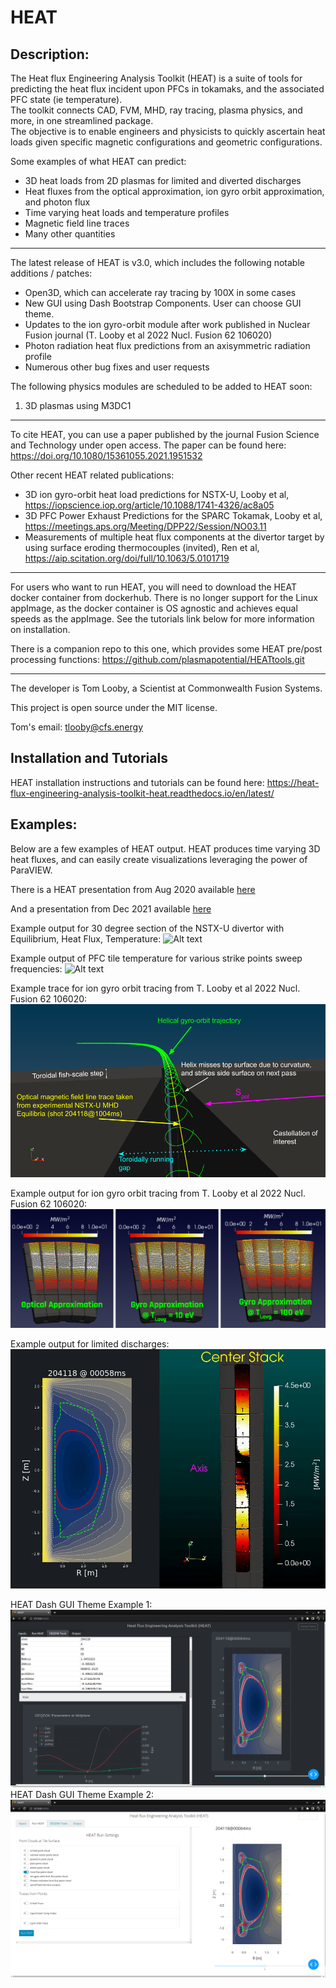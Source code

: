 # HEAT
## Description:
The Heat flux Engineering Analysis Toolkit (HEAT) is a suite of tools for predicting the heat flux
incident upon PFCs in tokamaks, and the associated PFC state (ie temperature).  
The toolkit connects CAD, FVM, MHD, ray tracing, plasma physics, and more, in one streamlined package.  
The objective is to enable engineers and physicists to quickly ascertain heat loads given specific magnetic
configurations and geometric configurations.

Some examples of what HEAT can predict:
 - 3D heat loads from 2D plasmas for limited and diverted discharges
 - Heat fluxes from the optical approximation, ion gyro orbit approximation, and photon flux
 - Time varying heat loads and temperature profiles
 - Magnetic field line traces
 - Many other quantities
---
The latest release of HEAT is v3.0, which includes the following notable additions / patches:
 - Open3D, which can accelerate ray tracing by 100X in some cases
 - New GUI using Dash Bootstrap Components.  User can choose GUI theme.
 - Updates to the ion gyro-orbit module after work published in Nuclear Fusion journal (T. Looby et al 2022 Nucl. Fusion 62 106020)
 - Photon radiation heat flux predictions from an axisymmetric radiation profile
 - Numerous other bug fixes and user requests

The following physics modules are scheduled to be added to HEAT soon:
1) 3D plasmas using M3DC1
---
To cite HEAT, you can use a paper published by the journal Fusion Science and Technology under open access.  The paper can be found here: https://doi.org/10.1080/15361055.2021.1951532

Other recent HEAT related publications:
 - 3D ion gyro-orbit heat load predictions for NSTX-U, Looby et al, https://iopscience.iop.org/article/10.1088/1741-4326/ac8a05
 - 3D PFC Power Exhaust Predictions for the SPARC Tokamak, Looby et al, https://meetings.aps.org/Meeting/DPP22/Session/NO03.11
 - Measurements of multiple heat flux components at the divertor target by using surface eroding thermocouples (invited), Ren et al, https://aip.scitation.org/doi/full/10.1063/5.0101719

 ---
For users who want to run HEAT, you will need to download the HEAT docker container from dockerhub.  There is no longer support for the Linux appImage, as the docker container is OS agnostic and achieves equal speeds as the appImage.  See the tutorials link below for more information on installation.

There is a companion repo to this one, which provides some HEAT pre/post processing functions:
https://github.com/plasmapotential/HEATtools.git

---
The developer is Tom Looby, a Scientist at Commonwealth Fusion Systems.

This project is open source under the MIT license.

Tom's email:  tlooby@cfs.energy

## Installation and Tutorials
HEAT installation instructions and tutorials can be found here:
https://heat-flux-engineering-analysis-toolkit-heat.readthedocs.io/en/latest/

## Examples:
Below are a few examples of HEAT output.  HEAT produces time varying 3D heat fluxes, and can easily create visualizations leveraging the power of ParaVIEW.  

There is a HEAT presentation from Aug 2020 available [here](https://docs.google.com/presentation/d/1aqJRaxt97P6R4Kqz7xyaoegtxssHQQPuwvJgVM4cCII/edit?usp=sharing)

And a presentation from Dec 2021 available [here](https://docs.google.com/presentation/d/1BF2DvYyuPM_ATutrNDVy_r3_vKbj0a8H2UtDaoGvVg8/edit?usp=sharing)

Example output for 30 degree section of the NSTX-U divertor with Equilibrium, Heat Flux, Temperature:
![Alt text](HF_T_EQ.gif "Example output of EQ, HF, T, video")

Example output of PFC tile temperature for various strike points sweep frequencies:
![Alt text](sideBySide.gif "Example output of EQ, HF, T, video")

Example trace for ion gyro orbit tracing from T. Looby et al 2022 Nucl. Fusion 62 106020:
![Alt text](helixVisual2.png "Example ion gyro orbit trajectory from T. Looby et al 2022 Nucl. Fusion 62 106020")

Example output for ion gyro orbit tracing from T. Looby et al 2022 Nucl. Fusion 62 106020:
![Alt text](gyroHF.png "Example ion gyro orbit heat fluxes from T. Looby et al 2022 Nucl. Fusion 62 106020")

Example output for limited discharges:
![Alt text](limiter.gif "Example output of EQ, HF, T, video")

HEAT Dash GUI Theme Example 1:
![Alt text](gui1.png "HEAT Dash GUI Theme Example 1")
HEAT Dash GUI Theme Example 2:
![Alt text](gui2.png "HEAT Dash GUI Theme Example 2")
